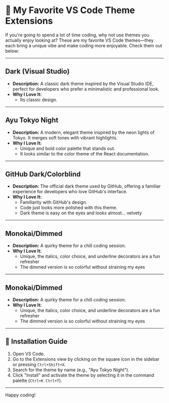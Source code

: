# 🎨 My Favorite VS Code Theme Extensions

If you're going to spend a lot of time coding, why not use themes you actually enjoy looking at? These are my favorite VS Code themes—they each bring a unique vibe and make coding more enjoyable. Check them out below:

---

## Dark (Visual Studio)
- **Description:** A classic dark theme inspired by the Visual Studio IDE, perfect for developers who prefer a minimalistic and professional look.
- **Why I Love It:**
  - Its classic design.

---

## Ayu Tokyo Night
- **Description:** A modern, elegant theme inspired by the neon lights of Tokyo. It merges soft tones with vibrant highlights.
- **Why I Love It:**
  - Unique and bold color palette that stands out.
  - It looks similar to the color theme of the React documentation.

---

## GitHub Dark/Colorblind
- **Description:** The official dark theme used by GitHub, offering a familiar experience for developers who love GitHub's interface.
- **Why I Love It:**
  - Familiarity with GitHub's design.
  - Code just looks more polished with this theme.
  - Dark theme is easy on the eyes and looks almost... velvety

---

## Monokai/Dimmed
- **Description:** A quirky theme for a chill coding session.
- **Why I Love It:**
  - Unique, the italics, color choice, and underline decorators are a fun refresher
  - The dimmed version is so colorful without straining my eyes

---

## Monokai/Dimmed
- **Description:** A quirky theme for a chill coding session.
- **Why I Love It:**
  - Unique, the italics, color choice, and underline decorators are a fun refresher
  - The dimmed version is so colorful without straining my eyes

---

## 🚀 Installation Guide
1. Open VS Code.
2. Go to the Extensions view by clicking on the square icon in the sidebar or pressing `Ctrl+Shift+X`.
3. Search for the theme by name (e.g., "Ayu Tokyo Night").
4. Click "Install" and activate the theme by selecting it in the command palette (`Ctrl+K Ctrl+T`).

---

Happy coding!
